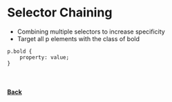 # Selector Chaining

- Combining multiple selectors to increase specificity
- Target all p elements with the class of bold
```
p.bold {
    property: value;
}
``` 

<br>

#### [Back](../readme.md#css-quick-guide)